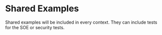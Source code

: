 # Shared Examples

Shared examples will be included in every context.  They can include tests for the SOE or security tests.
